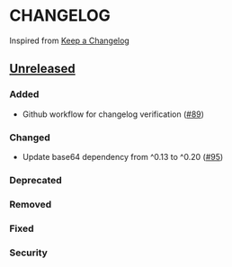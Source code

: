 # CHANGELOG
Inspired from [Keep a Changelog](https://keepachangelog.com/en/1.0.0/)

## [Unreleased]
### Added
- Github workflow for changelog verification ([#89](https://github.com/opensearch-project/opensearch-rs/pull/89))

### Changed
- Update base64 dependency from ^0.13 to ^0.20 ([#95](https://github.com/opensearch-project/opensearch-rs/pull/95))

### Deprecated

### Removed

### Fixed

### Security


[Unreleased]: https://github.com/opensearch-project/opensearch-rs/compare/2.0...HEAD
